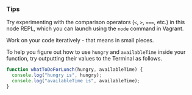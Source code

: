 ### Tips

Try experimenting with the comparison operators (`<`, `>`, `===`, etc.) in this node REPL, which you can launch using the `node` command in Vagrant. 

Work on your code iteratively - that means in small pieces.

To help you figure out how to use `hungry` and `availableTime` inside your function, try outputting their values to the Terminal as follows.


```javascript
function whatToDoForLunch(hungry, availableTime) {
  console.log("hungry is", hungry);
  console.log("availableTime is", availableTime);
}
```
